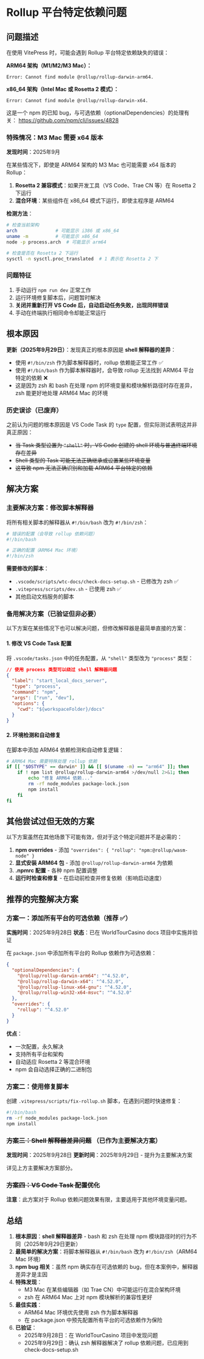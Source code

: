 # Rollup 平台特定依赖问题

## 问题描述

在使用 VitePress 时，可能会遇到 Rollup 平台特定依赖缺失的错误：

**ARM64 架构（M1/M2/M3 Mac）：**

```
Error: Cannot find module @rollup/rollup-darwin-arm64.
```

**x86_64 架构（Intel Mac 或 Rosetta 2 模式）：**

```
Error: Cannot find module @rollup/rollup-darwin-x64.
```

这是一个 npm 的已知 bug，与可选依赖（optionalDependencies）的处理有关：
https://github.com/npm/cli/issues/4828

### 特殊情况：M3 Mac 需要 x64 版本

**发现时间**：2025年9月

在某些情况下，即使是 ARM64 架构的 M3 Mac 也可能需要 x64 版本的 Rollup：

1. **Rosetta 2 兼容模式**：如果开发工具（VS Code、Trae CN 等）在 Rosetta 2 下运行
2. **混合环境**：某些组件在 x86_64 模式下运行，即使主程序是 ARM64

**检测方法**：

```bash
# 检查当前架构
arch              # 可能显示 i386 或 x86_64
uname -m          # 可能显示 x86_64
node -p process.arch  # 可能显示 arm64

# 检查是否在 Rosetta 2 下运行
sysctl -n sysctl.proc_translated  # 1 表示在 Rosetta 2 下
```

### 问题特征

1. 手动运行 `npm run dev` 正常工作
2. 运行环境修复脚本后，问题暂时解决
3. **关闭并重新打开 VS Code 后，自动启动任务失败，出现同样错误**
4. 手动在终端执行相同命令却能正常运行

## 根本原因

**更新（2025年9月29日）**：发现真正的根本原因是 **shell 解释器的差异**：

- 使用 `#!/bin/zsh` 作为脚本解释器时，rollup 依赖能正常工作 ✅
- 使用 `#!/bin/bash` 作为脚本解释器时，会导致 rollup 无法找到 ARM64 平台特定的依赖 ❌
- 这是因为 zsh 和 bash 在处理 npm 的环境变量和模块解析路径时存在差异，zsh 能更好地处理 ARM64 Mac 的环境

### 历史误诊（已废弃）

之前认为问题的根本原因是 VS Code Task 的 `type` 配置，但实际测试表明这并非真正原因：

- ~~当 Task 类型设置为 `"shell"` 时，VS Code 创建的 shell 环境与普通终端环境存在差异~~
- ~~Shell 类型的 Task 可能无法正确继承或设置某些环境变量~~
- ~~这导致 npm 无法正确识别和加载 ARM64 平台特定的依赖~~

## 解决方案

### 主要解决方案：修改脚本解释器

将所有相关脚本的解释器从 `#!/bin/bash` 改为 `#!/bin/zsh`：

```bash
# 错误的配置（会导致 rollup 依赖问题）
#!/bin/bash

# 正确的配置（ARM64 Mac 环境）
#!/bin/zsh
```

**需要修改的脚本**：

- `.vscode/scripts/wtc-docs/check-docs-setup.sh` - 已修改为 zsh ✅
- `.vitepress/scripts/dev.sh` - 已使用 zsh ✅
- 其他启动文档服务的脚本

### 备用解决方案（已验证但非必要）

以下方案在某些情况下也可以解决问题，但修改解释器是最简单直接的方案：

#### 1. 修改 VS Code Task 配置

将 `.vscode/tasks.json` 中的任务配置，从 `"shell"` 类型改为 `"process"` 类型：

```json
// 使用 process 类型可以绕过 shell 解释器问题
{
  "label": "start_local_docs_server",
  "type": "process",
  "command": "npm",
  "args": ["run", "dev"],
  "options": {
    "cwd": "${workspaceFolder}/docs"
  }
}
```

#### 2. 环境检测和自动修复

在脚本中添加 ARM64 依赖检测和自动修复逻辑：

```bash
# ARM64 Mac 需要特殊处理 rollup 依赖
if [[ "$OSTYPE" == darwin* ]] && [[ $(uname -m) == "arm64" ]]; then
    if ! npm list @rollup/rollup-darwin-arm64 >/dev/null 2>&1; then
        echo "修复 ARM64 依赖..."
        rm -rf node_modules package-lock.json
        npm install
    fi
fi
```

## 其他尝试过但无效的方案

以下方案虽然在其他场景下可能有效，但对于这个特定问题并不是必需的：

1. **npm overrides** - 添加 `"overrides": { "rollup": "npm:@rollup/wasm-node" }`
2. **显式安装 ARM64 包** - 添加 `@rollup/rollup-darwin-arm64` 为依赖
3. **.npmrc 配置** - 各种 npm 配置调整
4. **运行时检查和修复** - 在启动前检查并修复依赖（影响启动速度）

## 推荐的完整解决方案

### 方案一：添加所有平台的可选依赖（推荐 ✅）

**实施时间**：2025年9月28日
**状态**：已在 WorldTourCasino docs 项目中实施并验证

在 `package.json` 中添加所有平台的 Rollup 依赖作为可选依赖：

```json
{
  "optionalDependencies": {
    "@rollup/rollup-darwin-arm64": "^4.52.0",
    "@rollup/rollup-darwin-x64": "^4.52.0",
    "@rollup/rollup-linux-x64-gnu": "^4.52.0",
    "@rollup/rollup-win32-x64-msvc": "^4.52.0"
  },
  "overrides": {
    "rollup": "^4.52.0"
  }
}
```

**优点**：

- 一次配置，永久解决
- 支持所有平台和架构
- 自动适应 Rosetta 2 等混合环境
- npm 会自动选择正确的二进制包

### 方案二：使用修复脚本

创建 `.vitepress/scripts/fix-rollup.sh` 脚本，在遇到问题时快速修复：

```bash
#!/bin/bash
rm -rf node_modules package-lock.json
npm install
```

### ~~方案三：Shell 解释器差异问题~~ （已作为主要解决方案）

**发现时间**：2025年9月28日
**更新时间**：2025年9月29日 - 提升为主要解决方案

详见上方主要解决方案部分。

### ~~方案四：VS Code Task 配置优化~~

**注意**：此方案对于 Rollup 依赖问题效果有限，主要适用于其他环境变量问题。

## 总结

1. **根本原因**：**shell 解释器差异** - bash 和 zsh 在处理 npm 模块路径时的行为不同（2025年9月29日更新）
2. **最简单的解决方案**：将脚本解释器从 `#!/bin/bash` 改为 `#!/bin/zsh`（ARM64 Mac 环境）
3. **npm bug 相关**：虽然 npm 确实存在可选依赖的 bug，但在本案例中，解释器差异才是主因
4. **特殊发现**：
   - M3 Mac 在某些编辑器（如 Trae CN）中可能运行在混合架构环境
   - zsh 在 ARM64 Mac 上对 npm 模块解析的兼容性更好
5. **最佳实践**：
   - ARM64 Mac 环境优先使用 zsh 作为脚本解释器
   - 在 package.json 中预先配置所有平台的可选依赖作为保险
6. **已验证**：
   - 2025年9月28日：在 WorldTourCasino 项目中发现问题
   - 2025年9月29日：确认 zsh 解释器解决了 rollup 依赖问题，已应用到 check-docs-setup.sh

